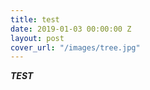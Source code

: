 ```yaml
---
title: test
date: 2019-01-03 00:00:00 Z
layout: post
cover_url: "/images/tree.jpg"
---
```


***TEST***